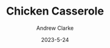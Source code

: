 ---
layout: recipe-page
permalink: /recipes/chicken-casserole/
gallery: true
title: Chicken Casserole
description: 
thumbnail: 
author: Andrew Clarke
date: 2023-5-24

category: Unlabeled
cuisine: Unlabeled
college: true
preptime: 30
resttime: 0
cooktime: 30
servings: 1

ingredients:
- 5/3 cup Hot water
- 6 oz Stove-top stuffing (for chicken)
- 3/2 lbs Boneless chicken breasts cut into bit-sized pieces
- 1 can (10 3/4 oz) Cream of chicken soup
- 1/3 cup Sour cream
instructions:
- Preheat the oven to 400 degrees.
- Add hot water to the stuffing mix. Stir until moistened.
- Place chicken in a 9x13 baking dish.
- Mix soup and sour cream until blended and pour over chicken.
- Top with stuffing.
- Bake for 30 minutes or until the chicken is done.
tips:
---